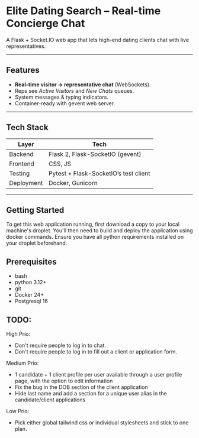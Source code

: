 # Elite Dating Search – Real-time Concierge Chat

A Flask + Socket.IO web app that lets high-end dating clients chat with live
representatives.

---

## Features
- **Real-time visitor → representative chat** (WebSockets).
- Reps see *Active Visitors* and *New Chats* queues.
- System messages & typing indicators.
- Container-ready with gevent web server.

---

## Tech Stack
| Layer | Tech |
|-------|------|
| Backend | Flask 2, Flask-SocketIO (gevent) |
| Frontend | CSS, JS |
| Testing | Pytest + Flask-SocketIO’s test client |
| Deployment | Docker, Gunicorn |

---

## Getting Started
To get this web application running, first download a copy to your 
local machine's droplet. You'll then need to build and deploy the application 
using docker commands. Ensure you have all python requirements installed on your 
droplet beforehand.

## Prerequisites
- bash
- python 3.12+
- git
- Docker 24+
- Postgresql 16

## TODO:
High Prio:
- Don't require people to log in to chat.
- Don't require people to log in to fill out a client or application form.

Medium Prio:
- 1 candidate + 1 client profile per user available through a user profile page, with the option to edit information
- Fix the bug in the DOB section of the client application
- Hide last name and add a section for a unique user alias in the candidate/client applications

Low Prio:
- Pick either global tailwind css or individual stylesheets and stick to one plan.
